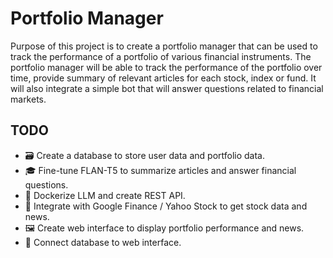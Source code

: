 # Portfolio Manager

Purpose of this project is to create a portfolio manager that can be used to track the performance of a portfolio of various financial instruments. The portfolio manager will be able to track the performance of the portfolio over time, provide summary of relevant articles for each stock, index or fund. It will also integrate a simple bot that will answer questions related to financial markets.

## TODO

- :card_file_box: Create a database to store user data and portfolio data.
- :mortar_board: Fine-tune FLAN-T5 to summarize articles and answer financial questions.
- :whale: Dockerize LLM and create REST API.
- :paperclip: Integrate with Google Finance / Yahoo Stock to get stock data and news.
- :framed_picture: Create web interface to display portfolio performance and news.
- :electric_plug: Connect database to web interface.
